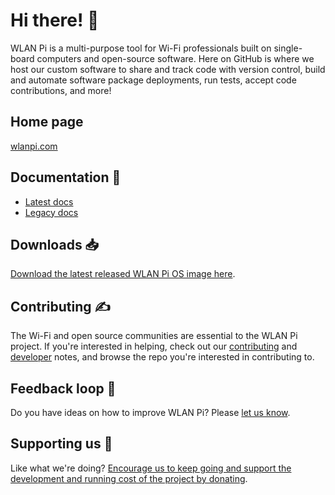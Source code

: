 # Hi there! 👋

WLAN Pi is a multi-purpose tool for Wi-Fi professionals built on single-board computers and open-source software. Here on GitHub is where we host our custom software to share and track code with version control, build and automate software package deployments, run tests, accept code contributions, and more!

## Home page

[wlanpi.com](https://www.wlanpi.com/)

## Documentation 📃

* [Latest docs](https://userguide.wlanpi.com/)
* [Legacy docs](https://wlan-pi.github.io/wlanpi-documentation/v2/)

## Downloads 📥

[Download the latest released WLAN Pi OS image here](https://github.com/WLAN-Pi/pi-gen/releases/latest).

## Contributing ✍️

The Wi-Fi and open source communities are essential to the WLAN Pi project. If you're interested in helping, check out our [contributing](https://github.com/WLAN-Pi/.github/blob/main/contributing.md) and [developer](https://github.com/WLAN-Pi/developers) notes, and browse the repo you're interested in contributing to.

## Feedback loop 🎤

Do you have ideas on how to improve WLAN Pi? Please [let us know](https://github.com/wlan-pi/feedback).

## Supporting us 🙏

Like what we're doing? [Encourage us to keep going and support the development and running cost of the project by donating](https://ko-fi.com/wlanpi).
